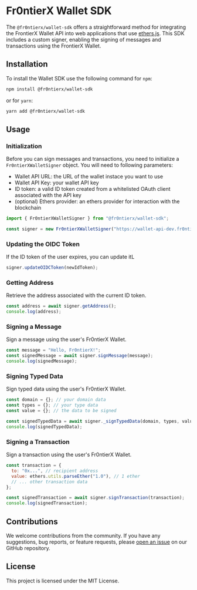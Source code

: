 # Fr0ntierX Wallet SDK

The `@fr0ntierx/wallet-sdk` offers a straightforward method for integrating the FrontierX Wallet API into web applications that use [ethers.js](https://docs.ethers.org/v5/). This SDK includes a custom signer, enabling the signing of messages and transactions using the FrontierX Wallet.

## Installation

To install the Wallet SDK use the following command for `npm`:

```bash
npm install @fr0ntierx/wallet-sdk
```

or for `yarn`:

```bash
yarn add @fr0ntierx/wallet-sdk
```

## Usage

### Initialization

Before you can sign messages and transactions, you need to initialize a `Fr0ntierXWalletSigner` object. You will need to following parameters:

- Wallet API URL: the URL of the wallet instace you want to use
- Wallet API Key: your wallet API key
- ID token: a valid ID token created from a whitelisted OAuth client associated with the API key
- (optional) Ethers provider: an ethers provider for interaction with the blockchain

```javascript
import { Fr0ntierXWalletSigner } from "@fr0ntierx/wallet-sdk";

const signer = new Fr0ntierXWalletSigner("https://wallet-api-dev.fr0ntierx.xyz", "demo", idToken);
```

### Updating the OIDC Token

If the ID token of the user expires, you can update itL

```javascript
signer.updateOIDCToken(newIdToken);
```

### Getting Address

Retrieve the address associated with the current ID token.

```javascript
const address = await signer.getAddress();
console.log(address);
```

### Signing a Message

Sign a message using the user's Fr0ntierX Wallet.

```javascript
const message = "Hello, Fr0ntierX!";
const signedMessage = await signer.signMessage(message);
console.log(signedMessage);
```

### Signing Typed Data

Sign typed data using the user's Fr0ntierX Wallet.

```javascript
const domain = {}; // your domain data
const types = {}; // your type data
const value = {}; // the data to be signed

const signedTypedData = await signer._signTypedData(domain, types, value);
console.log(signedTypedData);
```

### Signing a Transaction

Sign a transaction using the user's Fr0ntierX Wallet.

```javascript
const transaction = {
  to: "0x...", // recipient address
  value: ethers.utils.parseEther("1.0"), // 1 ether
  // ... other transaction data
};

const signedTransaction = await signer.signTransaction(transaction);
console.log(signedTransaction);
```

## Contributions

We welcome contributions from the community. If you have any suggestions, bug reports, or feature requests, please [open an issue](https://github.com/fr0ntierx/wallet-sdk/issues) on our GitHub repository.

## License

This project is licensed under the MIT License.
